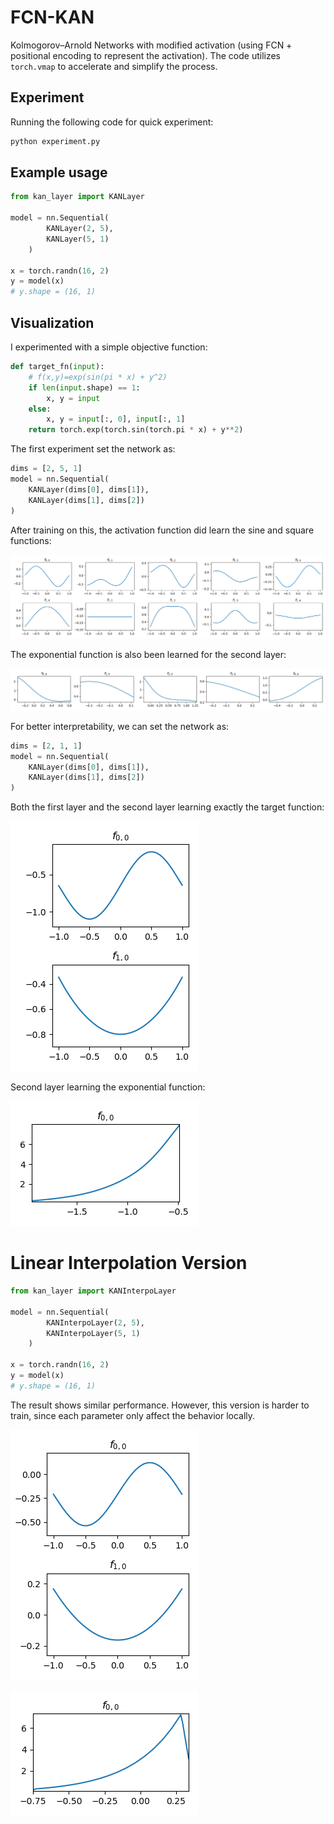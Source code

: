 # FCN-KAN
Kolmogorov–Arnold Networks with modified activation (using FCN + positional encoding to represent the activation). The code utilizes `torch.vmap` to accelerate and simplify the process.

## Experiment

Running the following code for quick experiment:

```bash
python experiment.py
```

## Example usage

```python
from kan_layer import KANLayer

model = nn.Sequential(
        KANLayer(2, 5),
        KANLayer(5, 1)
    )

x = torch.randn(16, 2)
y = model(x)
# y.shape = (16, 1)
```

## Visualization

I experimented with a simple objective function:

```python
def target_fn(input):
    # f(x,y)=exp(sin(pi * x) + y^2)
    if len(input.shape) == 1:
        x, y = input
    else:
        x, y = input[:, 0], input[:, 1]
    return torch.exp(torch.sin(torch.pi * x) + y**2)
```

The first experiment set the network as:

```python
dims = [2, 5, 1]
model = nn.Sequential(
    KANLayer(dims[0], dims[1]),
    KANLayer(dims[1], dims[2])
)
```

After training on this, the activation function did learn the sine and square functions:

![](./images/layer_0.png)

The exponential function is also been learned for the second layer:

![](./images/layer_1.png)

For better interpretability, we can set the network as:

```python
dims = [2, 1, 1]
model = nn.Sequential(
    KANLayer(dims[0], dims[1]),
    KANLayer(dims[1], dims[2])
)
```

Both the first layer and the second layer learning exactly the target function:

![](./images/layer_0_inter.png)

Second layer learning the exponential function:

![](./images/layer_1_inter.png)

# Linear Interpolation Version

```python
from kan_layer import KANInterpoLayer

model = nn.Sequential(
        KANInterpoLayer(2, 5),
        KANInterpoLayer(5, 1)
    )

x = torch.randn(16, 2)
y = model(x)
# y.shape = (16, 1)
```

The result shows similar performance. However, this version is harder to train, since each parameter only affect the behavior locally.

![](./images/layer_0_interpolation.png)

![](./images/layer_1_interpolation.png)